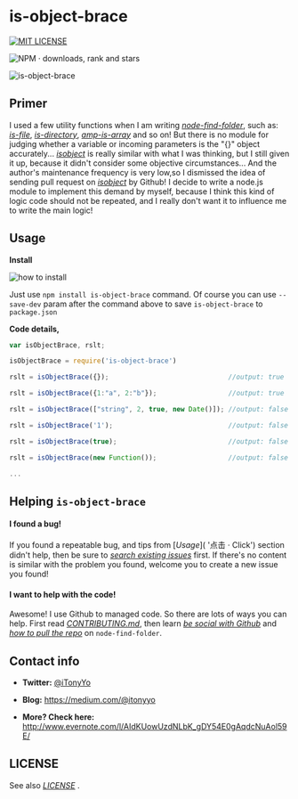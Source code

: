 is-object-brace
===============

[![MIT LICENSE](https://camo.githubusercontent.com/377eda57da4e5aff0480df11e5a0ada0b5d95903/687474703a2f2f696d672e736869656c64732e696f2f6e706d2f6c2f69732d6f626a6563742e737667)](https://github.com/iTonyYo/WSK_IMAGE/blob/master/LICENSE '点击 · Click')

![NPM · downloads, rank and stars](https://nodei.co/npm/is-object-brace.png?downloads=true&downloadRank=true&stars=true)

![is-object-brace](http://e.hiphotos.baidu.com/image/pic/item/95eef01f3a292df5541379a1bf315c6035a873b6.jpg)



Primer
------

I used a few utility functions when I am writing [*node-find-folder*](https://github.com/iTonyYo/node-find-folder '点击 · Click'), such as: [*is-file*](https://www.npmjs.com/package/is-file '点击 · Click'), [*is-directory*](https://www.npmjs.com/package/is-directory '点击 · Click'), [*amp-is-array*](https://www.npmjs.com/package/amp-is-array '点击 · Click') and so on! But there is no module for judging whether a variable or incoming parameters is the "{}" object accurately... [*isobject*](https://www.npmjs.com/package/isobject '点击 · Click') is really similar with what I was thinking, but I still given it up, because it didn't consider some objective circumstances... And the author's maintenance frequency is very low,so I dismissed the idea of sending pull request on [*isobject*](https://www.npmjs.com/package/isobject '点击 · Click') by Github! I decide to write a node.js module to implement this demand by myself, because I think this kind of logic code should not be repeated, and I really don't want it to influence me to write the main logic!



Usage
-----

**Install**

![how to install](https://nodei.co/npm/is-object-brace.png?mini=true)

Just use `npm install is-object-brace` command. Of course you can use `--save-dev` param after the command above to save `is-object-brace` to `package.json`

**Code details,**

```js
var isObjectBrace, rslt;

isObjectBrace = require('is-object-brace')

rslt = isObjectBrace({});                              //output: true

rslt = isObjectBrace({1:"a", 2:"b"});                  //output: true

rslt = isObjectBrace(["string", 2, true, new Date()]); //output: false

rslt = isObjectBrace('1');                             //output: false

rslt = isObjectBrace(true);                            //output: false

rslt = isObjectBrace(new Function());                  //output: false

...
```



Helping `is-object-brace`
-------------------------

#### I found a bug!

If you found a repeatable bug, and tips from [*Usage*]( '点击 · Click') section didn't help, then be sure to [*search existing issues*](https://github.com/iTonyYo/is-object-brace/issues '点击 · Click') first. If there's no content is similar with the problem you found, welcome you to create a new issue you found!

#### I want to help with the code!

Awesome! I use Github to managed code. So there are lots of ways you can help. First read [*CONTRIBUTING.md*](https://github.com/iTonyYo/is-object-brace/blob/master/doc/CONTRIBUTION.md '点击 · Click'), then learn [*be social with Github*](https://help.github.com/articles/be-social/) and [*how to pull the repo*](https://help.github.com/articles/creating-a-pull-request/ '点击 · Click') on `node-find-folder`.



Contact info
------------

+ **Twitter:** [@iTonyYo](https://twitter.com/iTonyYo)

+ **Blog:** https://medium.com/@itonyyo

+ **More? Check here:** http://www.evernote.com/l/AIdKUowUzdNLbK_gDY54E0gAqdcNuAol59E/



LICENSE
-------

See also [*LICENSE*](https://github.com/iTonyYo/is-object-brace/blob/master/LICENSE '点击 · Click') .

